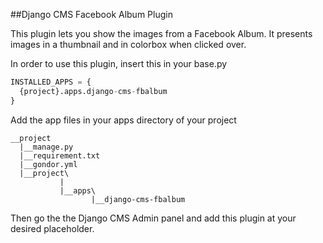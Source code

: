 ##Django CMS Facebook Album Plugin

This plugin lets you show the images from a Facebook Album. It presents images in a thumbnail and in colorbox when clicked over.


In order to use this plugin, insert this in your base.py
```py
INSTALLED_APPS = {
  {project}.apps.django-cms-fbalbum
}
```

Add the app files in your apps directory of your project

```
__project
  |__manage.py
  |__requirement.txt
  |__gondor.yml
  |__project\
           |
           |__apps\
                  |__django-cms-fbalbum
```

Then go the the Django CMS Admin panel and add this plugin at your desired placeholder.
